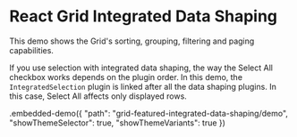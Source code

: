 # React Grid Integrated Data Shaping

This demo shows the Grid's sorting, grouping, filtering and paging capabilities.

If you use selection with integrated data shaping, the way the Select All checkbox works depends on the plugin order. In this demo, the `IntegratedSelection` plugin is linked after all the data shaping plugins. In this case, Select All affects only displayed rows.

.embedded-demo({ "path": "grid-featured-integrated-data-shaping/demo", "showThemeSelector": true, "showThemeVariants": true })

